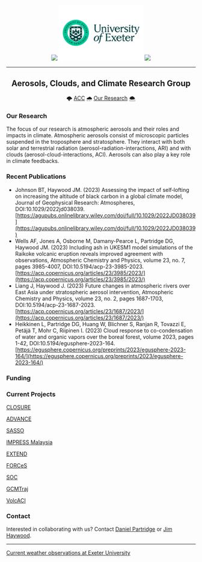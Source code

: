 <!-- ####################################################################### -->
<!-- ------------------------------- HEADING ------------------------------- -->
<!-- _______________________________________________________________________ -->

<div id="header" align="center">
  <img src="https://media.giphy.com/media/fxa8UyRChmyT2wi5KA/giphy.gif" width="150"/>
  <img src="https://github.com/UoE-ACC/.github/blob/main/sources/img/Uni_Landscape_Pos_Lrg.png" width="225"/>
  <img src="https://media.giphy.com/media/fxa8UyRChmyT2wi5KA/giphy.gif" width="150"/>

---
## Aerosols, Clouds, and Climate Research Group
:cloud_with_lightning: [ACC](https://mathematics.exeter.ac.uk/aerosol-clouds/)
:cloud_with_rain: [Our Research](https://mathematics.exeter.ac.uk/aerosol-clouds/research/)
:cloud_with_snow:

</div>

<!-- ####################################################################### -->
<!-- -------------------------------- BODY --------------------------------- -->
<!-- _______________________________________________________________________ -->

### Our Research
The focus of our research is atmospheric aerosols and their roles and impacts in climate. Atmospheric aerosols consist of microscopic particles suspended in the troposphere and stratosphere. They interact with both solar and terrestrial radiation (aerosol-radiation-interactions, ARI) and with clouds (aerosol-cloud-interactions, ACI). Aerosols can also play a key role in climate feedbacks.

### Recent Publications
 - Johnson BT, Haywood JM. (2023) Assessing the impact of self‐lofting on increasing the altitude of black carbon in a global climate model, Journal of Geophysical Research: Atmospheres, DOI:10.1029/2022jd038039. [https://agupubs.onlinelibrary.wiley.com/doi/full/10.1029/2022JD038039](https://agupubs.onlinelibrary.wiley.com/doi/full/10.1029/2022JD038039)
 - Wells AF, Jones A, Osborne M, Damany-Pearce L, Partridge DG, Haywood JM. (2023) Including ash in UKESM1 model simulations of the Raikoke volcanic eruption reveals improved agreement with observations, Atmospheric Chemistry and Physics, volume 23, no. 7, pages 3985-4007, DOI:10.5194/acp-23-3985-2023. [https://acp.copernicus.org/articles/23/3985/2023/](https://acp.copernicus.org/articles/23/3985/2023/)
 - Liang J, Haywood J. (2023) Future changes in atmospheric rivers over East Asia under stratospheric aerosol intervention, Atmospheric Chemistry and Physics, volume 23, no. 2, pages 1687-1703, DOI:10.5194/acp-23-1687-2023. [https://acp.copernicus.org/articles/23/1687/2023/](https://acp.copernicus.org/articles/23/1687/2023/)
 - Heikkinen L, Partridge DG, Huang W, Blichner S, Ranjan R, Tovazzi E, Petäjä T, Mohr C, Riipinen I. (2023) Cloud response to co-condensation of water and organic vapors over the boreal forest, volume 2023, pages 1-42, DOI:10.5194/egusphere-2023-164. [https://egusphere.copernicus.org/preprints/2023/egusphere-2023-164/](https://egusphere.copernicus.org/preprints/2023/egusphere-2023-164/)


### Funding

### Current Projects


[CLOSURE](https://mathematics.exeter.ac.uk/aerosol-clouds/research/#closure)

[ADVANCE](https://mathematics.exeter.ac.uk/aerosol-clouds/research/#advance)

[SASSO](https://mathematics.exeter.ac.uk/aerosol-clouds/research/#sasso)

[IMPRESS Malaysia](https://mathematics.exeter.ac.uk/aerosol-clouds/research/#impress)

[EXTEND](https://mathematics.exeter.ac.uk/aerosol-clouds/research/#extend)

[FORCeS](https://mathematics.exeter.ac.uk/aerosol-clouds/research/#forces)

[SOC](https://mathematics.exeter.ac.uk/aerosol-clouds/research/#soc)

[GCMTraj](https://mathematics.exeter.ac.uk/aerosol-clouds/research/#gcmtraj)

[VolcACI](https://mathematics.exeter.ac.uk/aerosol-clouds/research/#volcaci)

### Contact
Interested in collaborating with us? Contact [Daniel Partridge](https://mathematics.exeter.ac.uk/staff/dp410) or [Jim Haywood](https://mathematics.exeter.ac.uk/staff/jmh232).

---

[Current weather observations at Exeter University](https://empslocal.ex.ac.uk/uoeweather/graphs/)
